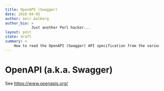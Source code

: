 ```yaml
---
title: OpenAPI (Swagger)
date: 2018-04-05
author: Geir Aalberg
author_bio: >
            Just another Perl hacker...
layout: post
state: draft
summary: >
    How to read the OpenAPI (Swagger) API specification from the various products
---
```


# OpenAPI (a.k.a. Swagger)

See https://www.openapis.org/
